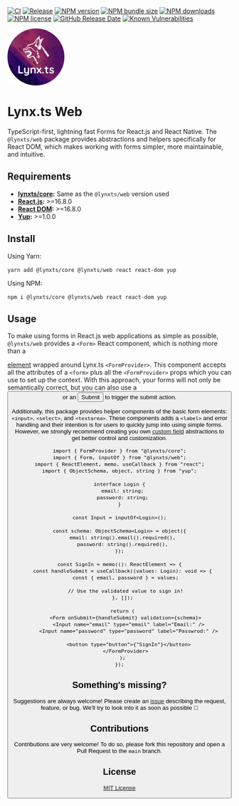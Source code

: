 [![CI](https://github.com/JoseLion/lynxts/actions/workflows/ci.yml/badge.svg)](https://github.com/JoseLion/lynxts/actions/workflows/ci.yml)
[![Release](https://github.com/JoseLion/lynxts/actions/workflows/release.yml/badge.svg)](https://github.com/JoseLion/lynxts/actions/workflows/release.yml)
[![NPM version](https://img.shields.io/npm/v/@lynxts/web?logo=npm)](https://www.npmjs.com/package/@lynxts/web)
[![NPM bundle size](https://img.shields.io/bundlephobia/min/@lynxts/web)](https://www.npmjs.com/package/@lynxts/web)
[![NPM downloads](https://img.shields.io/npm/dm/@lynxts/web)](https://www.npmjs.com/package/@lynxts/web)
[![NPM license](https://img.shields.io/npm/l/@lynxts/web)](./LICENSE)
[![GitHub Release Date](https://img.shields.io/github/release-date/JoseLion/lynxts)](https://github.com/JoseLion/lynxts/releases)
[![Known Vulnerabilities](https://snyk.io/test/github/JoseLion/lynxts/badge.svg)](https://snyk.io/test/github/JoseLion/lynxts)

<img alt="Lynx.ts Logo" src="https://github.com/JoseLion/lynxts/blob/main/docs/assets/lynxts-logo%40512x512.png" width="128">

# Lynx.ts Web

TypeScript-first, lightning fast Forms for React.js and React Native. The `@lynxts/web` package provides abstractions and helpers specifically for React DOM, which makes working with forms simpler, more maintainable, and intuitive.

## Requirements

- **[lynxts/core](../core/README.md):** Same as the `@lynxts/web` version used
- **[React.js](https://react.dev/):** >=16.8.0
- **[React DOM](https://www.npmjs.com/package/react-dom):** >=16.8.0
- **[Yup](https://github.com/jquense/yup):** >=1.0.0

## Install

Using Yarn:
```
yarn add @lynxts/core @lynxts/web react react-dom yup
```

Using NPM:
```
npm i @lynxts/core @lynxts/web react react-dom yup
```

## Usage

To make using forms in React.js web applications as simple as possible, `@lynxts/web` provides a `<Form>` React component, which is nothing more than a [<form> element](https://developer.mozilla.org/en-US/docs/Web/HTML/Element/form) wrapped around Lynx.ts `<FormProvider>`. This component accepts all the attributes of a `<form>` plus all the `<FormProvider>` props which you can use to set up the context. With this approach, your forms will not only be semantically correct, but you can also use a [<button>](https://developer.mozilla.org/en-US/docs/Web/HTML/Element/button) or an [<input type="submit">](https://developer.mozilla.org/en-US/docs/Web/HTML/Element/input/submit) to trigger the submit action.

Additionally, this package provides helper components of the basic form elements: `<input>`, `<select>`, and `<textarea>`. These components adds a `<label>` and error handling and their intention is for users to quickly jump into using simple forms. However, we strongly recommend creating you own [custom field](../core/README.md#custom-fields) abstractions to get better control and customization.

```tsx
import { FormProvider } from "@lynxts/core";
import { Form, inputOf } from "@lynxts/web";
import { ReactElement, memo, useCallback } from "react";
import { ObjectSchema, object, string } from "yup";

interface Login {
  email: string;
  password: string;
}

const Input = inputOf<Login>();

const schema: ObjectSchema<Login> = object({
  email: string().email().required(),
  password: string().required(),
});

const SignIn = memo((): ReactElement => {
  const handleSubmit = useCallback((values: Login): void => {
    const { email, password } = values;

    // Use the validated value to sign in!
  }, []);

  return (
    <Form onSubmit={handleSubmit} validation={schema}>
      <Input name="email" type="email" label="Email:" />
      <Input name="password" type="password" label="Passwrod:" />
      
      <button type="button">{"SignIn"}</button>
    </FormProvider>
  );
});
```

## Something's missing?

Suggestions are always welcome! Please create an [issue](https://github.com/JoseLion/lynxts/issues/new) describing the request, feature, or bug. We'll try to look into it as soon as possible 🙂

## Contributions

Contributions are very welcome! To do so, please fork this repository and open a Pull Request to the `main` branch.

## License

[MIT License](./LICENSE)
